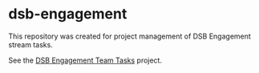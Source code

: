 # dsb-engagement

This repository was created for project management of DSB Engagement stream tasks. 

See the [DSB Engagement Team Tasks](https://github.com/orgs/ConsumerDataStandardsAustralia/projects/16) project.

